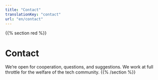 ```yaml
---
title: "Contact"
translationKey: "contact"
url: "en/contact"
---
```


{{% section red %}}
# Contact
We’re open for cooperation, questions, and suggestions. We work at full throttle for the welfare of the tech community.
{{% /section %}}
